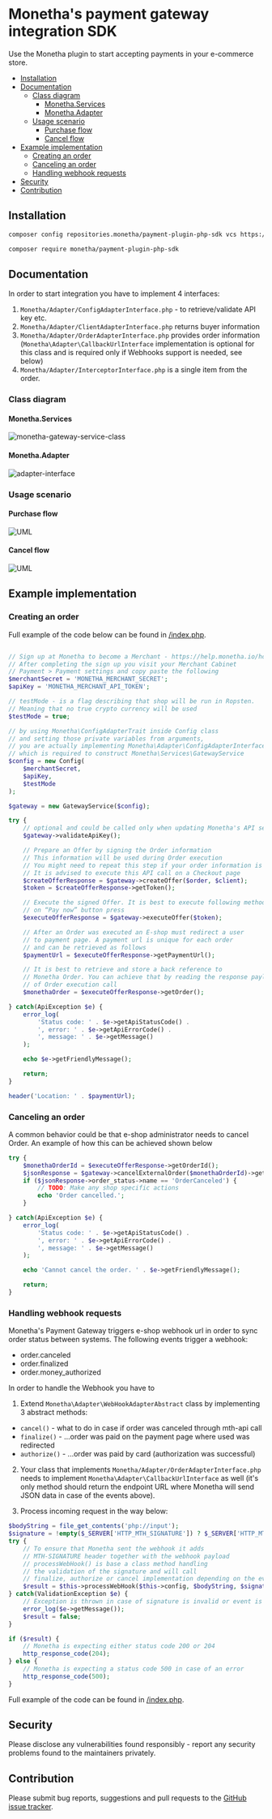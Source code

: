 # Monetha's payment gateway integration SDK <!-- omit in toc -->

Use the Monetha plugin to start accepting payments in your e-commerce store.

- [Installation](#installation)
- [Documentation](#documentation)
  - [Class diagram](#class-diagram)
    - [Monetha.Services](#monethaservices)
    - [Monetha.Adapter](#monethaadapter)
  - [Usage scenario](#usage-scenario)
    - [Purchase flow](#purchase-flow)
    - [Cancel flow](#cancel-flow)
- [Example implementation](#example-implementation)
  - [Creating an order](#creating-an-order)
  - [Canceling an order](#canceling-an-order)
  - [Handling webhook requests](#handling-webhook-requests)
- [Security](#security)
- [Contribution](#contribution)

## Installation

```sh
composer config repositories.monetha/payment-plugin-php-sdk vcs https://gitlab.com/monetha/payment-plugin-php-sdk.git
```

```sh
composer require monetha/payment-plugin-php-sdk
```

## Documentation

In order to start integration you have to implement 4 interfaces:

1. `Monetha/Adapter/ConfigAdapterInterface.php` - to retrieve/validate API key etc.
2. `Monetha/Adapter/ClientAdapterInterface.php` returns buyer information
3. `Monetha/Adapter/OrderAdapterInterface.php` provides order information (`Monetha\Adapter\CallbackUrlInterface` implementation is optional for this class and is required only if Webhooks support is needed, see below)
4. `Monetha/Adapter/InterceptorInterface.php` is a single item from the order.

### Class diagram

#### Monetha.Services

![monetha-gateway-service-class](docs/diagrams/out/monetha-gateway-service-class.png)

#### Monetha.Adapter

![adapter-interface](docs/diagrams/out/adapter-interface.png)

### Usage scenario

#### Purchase flow

![UML](docs/diagrams/out/workflow-purchase.png)

#### Cancel flow

![UML](docs/diagrams/out/workflow-cancel-order.png)

## Example implementation

### Creating an order

Full example of the code below can be found in [/index.php](/index.php).

```php

// Sign up at Monetha to become a Merchant - https://help.monetha.io/hc/en-us/categories/360000271031#article=Preliminary-steps
// After completing the sign up you visit your Merchant Cabinet
// Payment > Payment settings and copy paste the following
$merchantSecret = 'MONETHA_MERCHANT_SECRET';
$apiKey = 'MONETHA_MERCHANT_API_TOKEN';

// testMode - is a flag describing that shop will be run in Ropsten.
// Meaning that no true crypto currency will be used
$testMode = true;

// by using Monetha\ConfigAdapterTrait inside Config class
// and setting those private variables from arguments,
// you are actually implementing Monetha\Adapter\ConfigAdapterInterface
// which is required to construct Monetha\Services\GatewayService
$config = new Config(
    $merchantSecret,
    $apiKey,
    $testMode
);

$gateway = new GatewayService($config);

try {
    // optional and could be called only when updating Monetha's API settings
    $gateway->validateApiKey();

    // Prepare an Offer by signing the Order information
    // This information will be used during Order execution
    // You might need to repeat this step if your order information is updated
    // It is advised to execute this API call on a Checkout page
    $createOfferResponse = $gateway->createOffer($order, $client);
    $token = $createOfferResponse->getToken();

    // Execute the signed Offer. It is best to execute following method 
    // on “Pay now” button press
    $executeOfferResponse = $gateway->executeOffer($token);

    // After an Order was executed an E-shop must redirect a user
    // to payment page. A payment url is unique for each order 
    // and can be retrieved as follows
    $paymentUrl = $executeOfferResponse->getPaymentUrl();

    // It is best to retrieve and store a back reference to 
    // Monetha Order. You can achieve that by reading the response payload
    // of Order execution call
    $monethaOrder = $executeOfferResponse->getOrder();

} catch(ApiException $e) {
    error_log(
        'Status code: ' . $e->getApiStatusCode() .
        ', error: ' . $e->getApiErrorCode() .
        ', message: ' . $e->getMessage()
    );

    echo $e->getFriendlyMessage();

    return;
}

header('Location: ' . $paymentUrl);
```

### Canceling an order

A common behavior could be that e-shop administrator needs to cancel Order. An example of how this can be achieved shown below

```php
try {
    $monethaOrderId = $executeOfferResponse->getOrderId();
    $jsonResponse = $gateway->cancelExternalOrder($monethaOrderId)->getResponseJson();
    if ($jsonResponse->order_status->name == 'OrderCanceled') {
        // TODO: Make any shop specific actions
        echo 'Order cancelled.';
    }

} catch(ApiException $e) {
    error_log(
        'Status code: ' . $e->getApiStatusCode() .
        ', error: ' . $e->getApiErrorCode() .
        ', message: ' . $e->getMessage()
    );

    echo 'Cannot cancel the order. ' . $e->getFriendlyMessage();

    return;
}
```

### Handling webhook requests

Monetha's Payment Gateway triggers e-shop webhook url in order to sync order status between systems. The following events trigger a webhook:

- order.canceled
- order.finalized
- order.money_authorized

In order to handle the Webhook you have to

1. Extend `Monetha\Adapter\WebHookAdapterAbstract` class by implementing 3 abstract methods:

- `cancel()` - what to do in case if order was canceled through mth-api call
- `finalize()` - ...order was paid on the payment page where used was redirected
- `authorize()` - ...order was paid by card (authorization was successful)

2. Your class that implements `Monetha/Adapter/OrderAdapterInterface.php` needs to implement `Monetha\Adapter\CallbackUrlInterface` as well (it's only method should return the endpoint URL where Monetha will send JSON data in case of the events above).

3. Process incoming request in the way below:

```php
$bodyString = file_get_contents('php://input');
$signature = !empty($_SERVER['HTTP_MTH_SIGNATURE']) ? $_SERVER['HTTP_MTH_SIGNATURE'] : '';
try {
    // To ensure that Monetha sent the webhook it adds
    // MTH-SIGNATURE header together with the webhook payload
    // processWebHook() is base a class method handling
    // the validation of the signature and will call
    // finalize, authorize or cancel implementation depending on the event type
    $result = $this->processWebHook($this->config, $bodyString, $signature);
} catch(ValidationException $e) {
    // Exception is thrown in case of signature is invalid or event is unsupported
    error_log($e->getMessage());
    $result = false;
}

if ($result) {
    // Monetha is expecting either status code 200 or 204
    http_response_code(204);
} else {
    // Monetha is expecting a status code 500 in case of an error
    http_response_code(500);
}
```

Full example of the code can be found in [/index.php](/index.php).

## Security

Please disclose any vulnerabilities found responsibly - report any security problems found to the maintainers privately.

## Contribution

Please submit bug reports, suggestions and pull requests to the [GitHub issue tracker](https://github.com/monetha/payment-plugin-php-sdk/issues/new).
